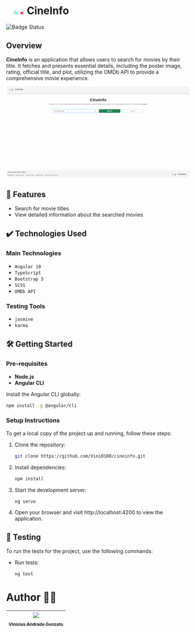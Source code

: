 # <img src="public/icons/logotype.svg" alt="Logotype" style="margin-left: 20px; vertical-align: middle; width: 30px" /> CineInfo

![Badge Status](http://img.shields.io/static/v1?label=STATUS&message=FINISH&color=GREEN&style=for-the-badge)

## Overview

<b>CineInfo</b> is an application that allows users to search for movies by their title. It fetches and presents essential details, including the poster image, rating, official title, and plot, utilizing the OMDb API to provide a comprehensive movie experience.

<div align="center">
  <img src="./public/appGif.gif" alt="Project demonstration">
</div>

## 🔨 Features

- Search for movie titles
- View detailed information about the searched movies

## ✔️ Technologies Used

### Main Technologies

- `Angular 18`
- `TypeScript`
- `Bootstrap 5`
- `SCSS`
- `OMDb API`

### Testing Tools

- `jasmine`
- `karma`

## 🛠️ Getting Started

### Pre-requisites
- **Node.js**
- **Angular CLI**

Install the Angular CLI globally:

```bash
npm install -g @angular/cli
```

### Setup Instructions
To get a local copy of the project up and running, follow these steps:

1. Clone the repository:

   ```bash
   git clone https://github.com/Vini0100/cineinfo.git
   ```

2. Install dependencies:

   ```bash
   npm install
   ```

3. Start the development server:

   ```bash
   ng serve
   ```

4. Open your browser and visit http://localhost:4200 to view the application.

## 🧪 Testing

To run the tests for the project, use the following commands:

- Run tests:

  ```bash
  ng test
  ```

# Author 👨‍💻

| [<img loading="lazy" src="https://avatars.githubusercontent.com/u/126361791?v=4" width=115><br><sub>Vinícius Andrade Gonzato</sub>](https://github.com/Vini0100) |
| :--------------------------------------------------------------------------------------------------------------------------------------------------------------: |
